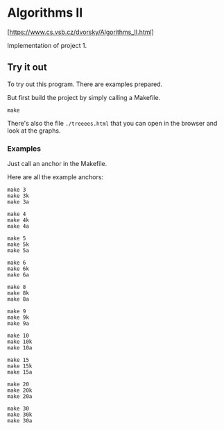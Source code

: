 # Algorithms II

[https://www.cs.vsb.cz/dvorsky/Algorithms_II.html]

Implementation of project 1.

## Try it out

To try out this program.
There are examples prepared.

But first build the project by simply calling a Makefile.
```
make
```

There's also the file `./treeees.html`
that you can open in the browser
and look at the graphs.

### Examples

Just call an anchor in the Makefile.

Here are all the example anchors:
```
make 3
make 3k
make 3a

make 4
make 4k
make 4a

make 5
make 5k
make 5a

make 6
make 6k
make 6a

make 8
make 8k
make 8a

make 9
make 9k
make 9a

make 10
make 10k
make 10a

make 15
make 15k
make 15a

make 20
make 20k
make 20a

make 30
make 30k
make 30a
```
